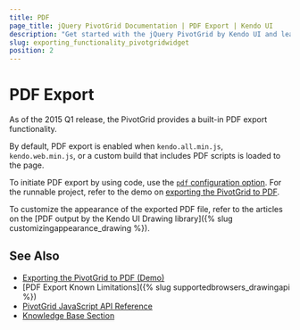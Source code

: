 ```yaml
---
title: PDF
page_title: jQuery PivotGrid Documentation | PDF Export | Kendo UI
description: "Get started with the jQuery PivotGrid by Kendo UI and learn how to export a Kendo UI PivotGrid to PDF."
slug: exporting_functionality_pivotgridwidget
position: 2
---
```


# PDF Export

As of the 2015 Q1 release, the PivotGrid provides a built-in PDF export functionality.

By default, PDF export is enabled when `kendo.all.min.js`, `kendo.web.min.js`, or a custom build that includes PDF scripts is loaded to the page.

To initiate PDF export by using code, use the [`pdf` configuration option](/api/javascript/ui/pivotgrid/configuration/pdf). For the runnable project, refer to the demo on [exporting the PivotGrid to PDF](https://demos.telerik.com/aspnet-core/pivotgrid/pdf-export).

To customize the appearance of the exported PDF file, refer to the articles on the [PDF output by the Kendo UI Drawing library]({% slug customizingappearance_drawing %}).

## See Also

* [Exporting the PivotGrid to PDF (Demo)](https://demos.telerik.com/aspnet-core/pivotgrid/pdf-export)
* [PDF Export Known Limitations]({% slug supportedbrowsers_drawingapi %})
* [PivotGrid JavaScript API Reference](/api/javascript/ui/pivotgrid)
* [Knowledge Base Section](/knowledge-base)

